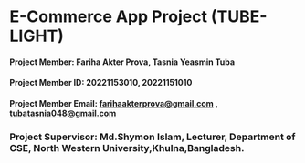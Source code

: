 # E-Commerce App Project (TUBE-LIGHT)

#### Project Member: Fariha Akter Prova,  Tasnia Yeasmin Tuba

#### Project Member ID: 20221153010, 20221151010

#### Project Member Email: farihaakterprova@gmail.com , tubatasnia048@gmail.com

### Project Supervisor: Md.Shymon Islam, Lecturer, Department of CSE, North Western University,Khulna,Bangladesh.

